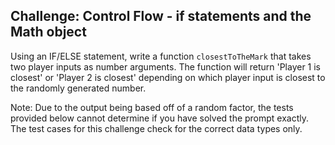 ## Challenge: Control Flow - if statements and the Math object

Using an IF/ELSE statement, write a function `closestToTheMark` that takes two player inputs as number arguments. The function will return 'Player 1 is closest' or 'Player 2 is closest' depending on which player input is closest to the randomly generated number.

Note: Due to the output being based off of a random factor, the tests provided below cannot determine if you have solved the prompt exactly. The test cases for this challenge check for the correct data types only.